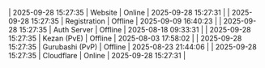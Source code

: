 | 2025-09-28 15:27:35 | Website | Online | 2025-09-28 15:27:31 |
| 2025-09-28 15:27:35 | Registration | Offline | 2025-09-09 16:40:23 |
| 2025-09-28 15:27:35 | Auth Server | Offline | 2025-08-18 09:33:31 |
| 2025-09-28 15:27:35 | Kezan (PvE) | Offline | 2025-08-03 17:58:02 |
| 2025-09-28 15:27:35 | Gurubashi (PvP) | Offline | 2025-08-23 21:44:06 |
| 2025-09-28 15:27:35 | Cloudflare | Online | 2025-09-28 15:27:31 |
